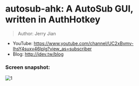# autosub-ahk: A AutoSub GUI, written in AuthHotkey

> Author: Jerry Jian
  * YouTube: https://www.youtube.com/channel/UC2xBvmv-lhsY4suxv46lplg?view_as=subscriber
  * Blog: http://jdev.tw/blog

### Screen snapshot:

![1](https://lh3.googleusercontent.com/pw/ACtC-3dyOIgAjfAR89WkaveDvvr9LnP00RgT_8I0DQCJv8RfqNTkwf79cJ-M1Wb4nTur6XVmfTCo_PfHuiUSA5JaEb6CUxSGjLOvLEYVke-hvbYTBCtZShfYK5-RhKRczc1h9IsciFwf-k2Wz_3SHvlGfeR0lw=w664-h639-no?authuser=0)

